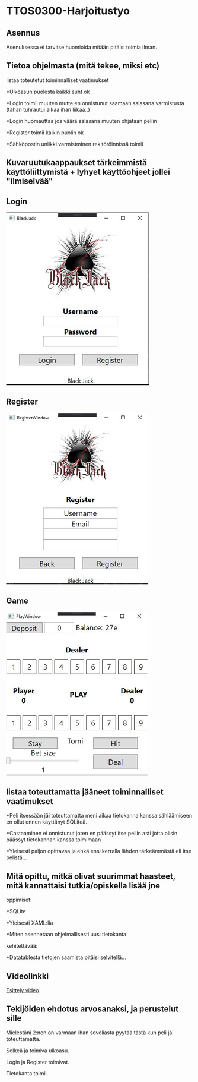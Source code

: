 # TTOS0300-Harjoitustyo

## Asennus

Asenuksessa ei tarvitse huomioida mitään pitäisi toimia ilman.

## Tietoa ohjelmasta (mitä tekee, miksi etc)

listaa toteutetut toiminnalliset vaatimukset

*Ulkoasun puolesta kaikki suht ok

*Login toimii muuten mutte en onnistunut saamaan salasana varmistusta 
(tähän tuhrautui aikaa ihan liikaa..)

*Login huomauttaa jos väärä salasana muuten ohjataan peliin

*Register toimii kaikin puolin ok

*Sähköpostin uniikki varmistminen rekitöröinnissä toimii

## Kuvaruutukaappaukset tärkeimmistä käyttöliittymistä + lyhyet käyttöohjeet jollei "ilmiselvää"

## Login

![Login](WpfBlackJack/images/login.JPG)

## Register

![Register](WpfBlackJack/images/register.JPG)

## Game

![Game](WpfBlackJack/images/play.JPG)

## listaa toteuttamatta jääneet toiminnalliset vaatimukset
*Peli itsessään jäi toteuttamatta meni aikaa tietokanna kanssa sähläämiseen 
en ollut ennen käyttänyt SQLiteä.

*Castaaminen ei onnistunut joten en päässyt itse peliin asti jotta olisin päässyt
tietokannan kanssa toimimaan

*Yleisesti paljon opittavaa ja ehkä ensi kerralla lähden tärkeämmästä eli 
itse pelistä...

## Mitä opittu, mitkä olivat suurimmat haasteet, mitä kannattaisi tutkia/opiskella lisää jne
oppimiset:

*SQLite

*Yleisesti XAML:lia

*Miten asennetaan ohjelmallisesti uusi tietokanta

kehitettävää:

*Datatablesta tietojen saamista pitäisi selvitellä...

## Videolinkki

[Esittely video](https://student.labranet.jamk.fi/~n3652/kayttoliityma/harjoitustyo_tietokanta.mp4)

## Tekijöiden ehdotus arvosanaksi, ja perustelut sille

Mielestäni 2:nen on varmaan ihan soveliasta pyytää tästä kun peli jäi toteuttamatta.

Selkeä ja toimiva ulkoasu. 

Login ja Register toimivat. 

Tietokanta toimii.